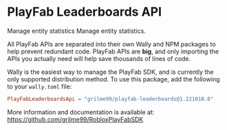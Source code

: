 # PlayFab Leaderboards API

Manage entity statistics Manage entity statistics.

All PlayFab APIs are separated into their own Wally and NPM packages to help prevent redundant code.
PlayFab APIs are **big**, and only importing the APIs you actually need will help save thousands of lines of code.

Wally is the easiest way to manage the PlayFab SDK, and is currently the only supported distribution method.
To use this package, add the following to your `wally.toml` file:

```toml
PlayFabLeaderboardsApi = "grilme99/playfab-leaderboards@1.221010.0"
```

More information and documentation is available at:
https://github.com/grilme99/RobloxPlayFabSDK
